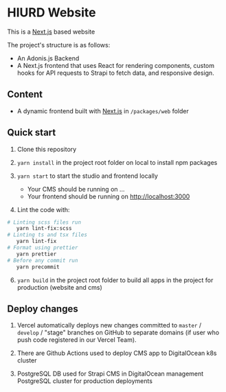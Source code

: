 # HIURD Website

This is a [Next.js](https://nextjs.org) based website

The project's structure is as follows:

- An Adonis.js Backend
- A Next.js frontend that uses React for rendering components, custom hooks for API requests to Strapi to fetch data, and responsive design.

## Content

- A dynamic frontend built with [Next.js](https://nextjs.org) in `/packages/web` folder

## Quick start

1. Clone this repository

2. `yarn install` in the project root folder on local to install npm packages

3. `yarn start` to start the studio and frontend locally
   - Your CMS should be running on ...
   - Your frontend should be running on [http://localhost:3000](http://localhost:3000)

4. Lint the code with:

```bash
# Linting scss files run
   yarn lint-fix:scss
# Linting ts and tsx files
   yarn lint-fix
# Format using prettier
   yarn prettier
# Before any commit run
   yarn precommit
```

6. `yarn build` in the project root folder to build all apps in the project for production (website and cms)

## Deploy changes

1. Vercel automatically deploys new changes committed to `master` / `develop` / "stage" branches on GitHub to separate domains (if user who push code registered in our Vercel Team).

2. There are Github Actions used to deploy CMS app to DigitalOcean k8s cluster

3. PostgreSQL DB used for Strapi CMS in DigitalOcean management PostgreSQL cluster for production deployments
